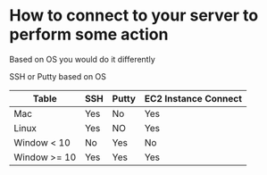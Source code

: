 # How to connect to your server to perform some action

Based on OS you would do it differently

SSH or Putty based on OS

Table |SSH|Putty|EC2 Instance Connect|
|-|-|-|-|
|Mac|Yes| No | Yes
|Linux|Yes| NO | Yes
Window < 10 | No | Yes | No |
Window >= 10| Yes | Yes | Yes |
